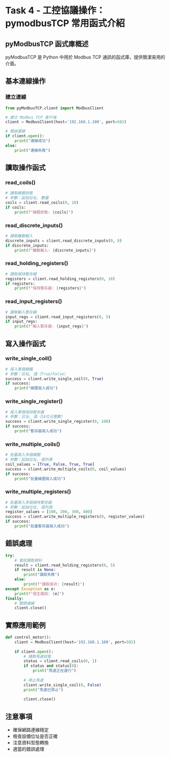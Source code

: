 # Task 4 - 工控協議操作：pymodbusTCP 常用函式介紹

## pyModbusTCP 函式庫概述

pyModbusTCP 是 Python 中用於 Modbus TCP 通訊的函式庫，提供簡潔易用的介面。

## 基本連線操作

### 建立連線
```python
from pyModbusTCP.client import ModbusClient

# 建立 Modbus TCP 客戶端
client = ModbusClient(host='192.168.1.100', port=502)

# 開啟連線
if client.open():
    print("連線成功")
else:
    print("連線失敗")
```

## 讀取操作函式

### read_coils()
```python
# 讀取線圈狀態
# 參數：起始位址, 數量
coils = client.read_coils(0, 10)
if coils:
    print(f"線圈狀態: {coils}")
```

### read_discrete_inputs()
```python
# 讀取離散輸入
discrete_inputs = client.read_discrete_inputs(0, 8)
if discrete_inputs:
    print(f"離散輸入: {discrete_inputs}")
```

### read_holding_registers()
```python
# 讀取保持暫存器
registers = client.read_holding_registers(0, 10)
if registers:
    print(f"保持暫存器: {registers}")
```

### read_input_registers()
```python
# 讀取輸入暫存器
input_regs = client.read_input_registers(0, 5)
if input_regs:
    print(f"輸入暫存器: {input_regs}")
```

## 寫入操作函式

### write_single_coil()
```python
# 寫入單個線圈
# 參數：位址, 值（True/False）
success = client.write_single_coil(0, True)
if success:
    print("線圈寫入成功")
```

### write_single_register()
```python
# 寫入單個保持暫存器
# 參數：位址, 值（16位元整數）
success = client.write_single_register(0, 100)
if success:
    print("暫存器寫入成功")
```

### write_multiple_coils()
```python
# 批量寫入多個線圈
# 參數：起始位址, 值列表
coil_values = [True, False, True, True]
success = client.write_multiple_coils(0, coil_values)
if success:
    print("批量線圈寫入成功")
```

### write_multiple_registers()
```python
# 批量寫入多個保持暫存器
# 參數：起始位址, 值列表
register_values = [100, 200, 300, 400]
success = client.write_multiple_registers(0, register_values)
if success:
    print("批量暫存器寫入成功")
```

## 錯誤處理

```python
try:
    # 嘗試讀取資料
    result = client.read_holding_registers(0, 5)
    if result is None:
        print("讀取失敗")
    else:
        print(f"讀取成功: {result}")
except Exception as e:
    print(f"發生錯誤: {e}")
finally:
    # 關閉連線
    client.close()
```

## 實際應用範例

```python
def control_motor():
    client = ModbusClient(host='192.168.1.100', port=502)
    
    if client.open():
        # 讀取馬達狀態
        status = client.read_coils(0, 1)
        if status and status[0]:
            print("馬達正在運行")
        
        # 停止馬達
        client.write_single_coil(0, False)
        print("馬達已停止")
        
        client.close()
```

## 注意事項

- 確保網路連線穩定
- 檢查設備位址是否正確
- 注意資料型態轉換
- 適當的錯誤處理